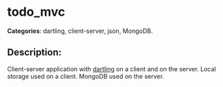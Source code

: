 # todo_mvc 

**Categories**: dartling, client-server, json, MongoDB. 

## Description: 
Client-server application with [dartling](https://github.com/dzenanr/dartling) on a client and on the server. 
Local storage used on a client. 
MongoDB used on the server.
